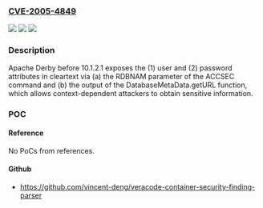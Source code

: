 ### [CVE-2005-4849](https://cve.mitre.org/cgi-bin/cvename.cgi?name=CVE-2005-4849)
![](https://img.shields.io/static/v1?label=Product&message=n%2Fa&color=blue)
![](https://img.shields.io/static/v1?label=Version&message=n%2Fa&color=blue)
![](https://img.shields.io/static/v1?label=Vulnerability&message=n%2Fa&color=brighgreen)

### Description

Apache Derby before 10.1.2.1 exposes the (1) user and (2) password attributes in cleartext via (a) the RDBNAM parameter of the ACCSEC command and (b) the output of the DatabaseMetaData.getURL function, which allows context-dependent attackers to obtain sensitive information.

### POC

#### Reference
No PoCs from references.

#### Github
- https://github.com/vincent-deng/veracode-container-security-finding-parser

